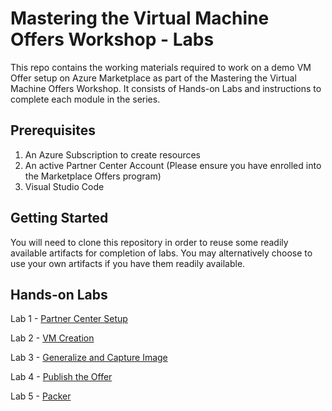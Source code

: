 
# Mastering the Virtual Machine Offers Workshop - Labs
This repo contains the working materials required to work on a demo VM Offer setup on Azure Marketplace as part of the Mastering the Virtual Machine Offers Workshop. It consists of Hands-on Labs and instructions to complete each module in the series.

## Prerequisites
1. An Azure Subscription to create resources
2. An active Partner Center Account (Please ensure you have enrolled into the Marketplace Offers program)
3. Visual Studio Code 

## Getting Started
You will need to clone this repository in order to reuse some readily available artifacts for completion of labs. You may alternatively choose to use your own artifacts if you have them readily available. 

## Hands-on Labs

Lab 1 - [Partner Center Setup](https://github.com/neelavarshad/vm-workshop/tree/main/Labs/Lab1%20-%20Partner%20Center%20Setup)

Lab 2 - [VM Creation](https://github.com/neelavarshad/vm-workshop/tree/main/Labs/Lab2%20-%20VM%20Creation)

Lab 3 - [Generalize and Capture Image](https://github.com/neelavarshad/vm-workshop/tree/main/Labs/Lab3%20-%20Generalize%20and%20Capture%20Image)

Lab 4 - [Publish the Offer](https://github.com/neelavarshad/vm-workshop/tree/main/Labs/Lab4%20-%20Publish%20your%20VM%20Offer)

Lab 5 - [Packer](https://github.com/neelavarshad/vm-workshop/tree/main/Packer) 

